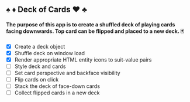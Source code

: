 ## ♠️ ♦️ Deck of Cards ♥️ ♣️

#### The purpose of this app is to create a shuffled deck of playing cards facing downwards. Top card can be flipped and placed to a new deck. 🃏 

- [x] Create a deck object
- [x] Shuffle deck on window load
- [x] Render appropriate HTML entity icons to suit-value pairs
- [ ] Style deck and cards
- [ ] Set card perspective and backface visibility
- [ ] Flip cards on click
- [ ] Stack the deck of face-down cards
- [ ] Collect flipped cards in a new deck

